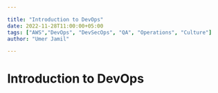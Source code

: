 ```yaml
---

title: "Introduction to DevOps"
date: 2022-11-28T11:00:00+05:00
tags: ["AWS","DevOps", "DevSecOps", "QA", "Operations", "Culture"]
author: "Umer Jamil"

---
```




# Introduction to DevOps
